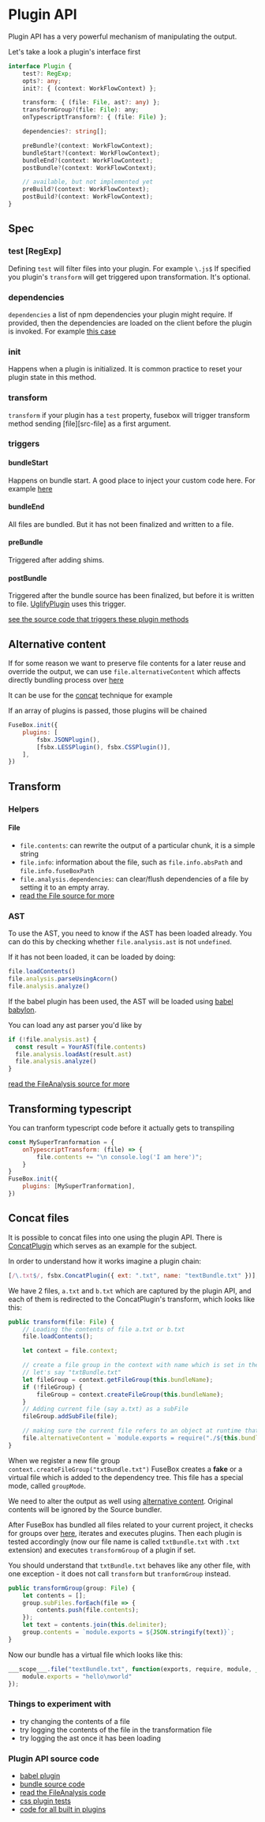 # Plugin API

Plugin API has a very powerful mechanism of manipulating the output.



Let's take a look a plugin's interface first

```typescript
interface Plugin {
    test?: RegExp;
    opts?: any;
    init?: { (context: WorkFlowContext) };

    transform: { (file: File, ast?: any) };
    transformGroup?(file: File): any;
    onTypescriptTransform?: { (file: File) };

    dependencies?: string[];

    preBundle?(context: WorkFlowContext);
    bundleStart?(context: WorkFlowContext);
    bundleEnd?(context: WorkFlowContext);
    postBundle?(context: WorkFlowContext);

    // available, but not implemented yet
    preBuild?(context: WorkFlowContext);
    postBuild?(context: WorkFlowContext);
}

```
## Spec

### test [RegExp]

Defining `test` will filter files into your plugin. For example `\.js$`
If specified you plugin's `transform` will get triggered upon transformation. It's optional.

### dependencies

`dependencies` a list of npm dependencies your plugin might require. If provided, then the dependencies are loaded on the client before the plugin is invoked. For example [this case](https://github.com/fuse-box/fuse-box/blob/master/src/plugins/CSSplugin.ts#L23)

### init

Happens when a plugin is initialized. It is common practice to reset your plugin state in this method.

### transform

`transform` if your plugin has a `test` property, fusebox will trigger transform method sending [file][src-file] as a first argument.

### triggers

#### bundleStart
Happens on bundle start. A good place to inject your custom code here. For example [here](https://github.com/fuse-box/fuse-box/blob/master/src/plugins/CSSplugin.ts#L50)

#### bundleEnd
All files are bundled. But it has not been finalized and written to a file.

#### preBundle
Triggered after adding shims.

#### postBundle
Triggered after the bundle source has been finalized, but before it is written to file.
[UglifyPlugin](#UglifyJSPlugin) uses this trigger.

[see the source code that triggers these plugin methods](https://github.com/fuse-box/fuse-box/blob/master/src/FuseBox.ts#L179)


## Alternative content

If for some reason we want to preserve file contents for a later reuse and override the output, we can use
`file.alternativeContent` which affects directly bundling process over [here](https://github.com/fuse-box/fuse-box/blob/96b646a632f886f296a533ccf4c45f436cf443f3/src/BundleSource.ts#L133)

It can be use for the [concat](#concat-files) technique for example

If an array of plugins is passed, those plugins will be chained

```js
FuseBox.init({
    plugins: [
        fsbx.JSONPlugin(),
        [fsbx.LESSPlugin(), fsbx.CSSPlugin()],
    ],
})
```

## Transform

### Helpers

#### File
- `file.contents`: can rewrite the output of a particular chunk, it is a simple string
- `file.info`: information about the file, such as `file.info.absPath` and `file.info.fuseBoxPath`
- `file.analysis.dependencies`: can clear/flush dependencies of a file by setting it to an empty array.
- [read the File source for more](https://github.com/fuse-box/fuse-box/blob/master/src/FileAnalysis.ts#L33)

### AST
To use the AST, you need to know if the AST has been loaded already. You can do this by checking whether `file.analysis.ast` is not `undefined`.

If it has not been loaded, it can be loaded by doing:
```js
file.loadContents()
file.analysis.parseUsingAcorn()
file.analysis.analyze()
```

If the babel plugin has been used, the AST will be loaded using [babel babylon](https://github.com/babel/babylon).

You can load any ast parser you'd like by
```js
if (!file.analysis.ast) {
  const result = YourAST(file.contents)
  file.analysis.loadAst(result.ast)
  file.analysis.analyze()
}
```

[read the FileAnalysis source for more](https://github.com/fuse-box/fuse-box/blob/master/src/File.ts)


## Transforming typescript

You can tranform typescript code before it actually gets to transpiling

```js
const MySuperTranformation = {
    onTypescriptTransform: (file) => {
        file.contents += "\n console.log('I am here')";
    }
}
FuseBox.init({
    plugins: [MySuperTranformation],
})
```

## Concat files

It is possible to concat files into one using the plugin API. There is [ConcatPlugin](https://github.com/fuse-box/fuse-box/blob/master/src/plugins/ConcatPlugin.ts#L51) which serves as an example for the subject.

In order to understand how it works imagine a plugin chain:

```js
[/\.txt$/, fsbx.ConcatPlugin({ ext: ".txt", name: "textBundle.txt" })],
```

We have 2 files, `a.txt` and `b.txt` which are captured by the plugin API, and each of them is redirected to the ConcatPlugin's transform, which looks like this:

```js
public transform(file: File) {
    // Loading the contents of file a.txt or b.txt
    file.loadContents();

    let context = file.context;

    // create a file group in the context with name which is set in the plugin configuration
    // let's say "txtBundle.txt"
    let fileGroup = context.getFileGroup(this.bundleName);
    if (!fileGroup) {
        fileGroup = context.createFileGroup(this.bundleName);
    }
    // Adding current file (say a.txt) as a subFile
    fileGroup.addSubFile(file);

    // making sure the current file refers to an object at runtime that calls our bundle
    file.alternativeContent = `module.exports = require("./${this.bundleName}")`;
}
 ```

When we register a new file group `context.createFileGroup("txtBundle.txt")` FuseBox creates a __fake__ or a virtual file which is added to the dependency tree. This file has a special mode, called `groupMode`.

We need to alter the output as well using [alternative content](#alternative-content). Original contents will be ignored by the Source bundler.

After FuseBox has bundled all files related to your current project, it checks for groups over [here](https://github.com/fuse-box/fuse-box/blob/master/src/ModuleCollection.ts#L260), iterates and executes plugins. Then each plugin is tested accordingly (now our file name is called `txtBundle.txt` with `.txt` extension) and executes `transformGroup` of a plugin if set.

You should understand that `txtBundle.txt` behaves like any other file, with one exception - it does not call `transform` but `tranformGroup` instead.


```js
public transformGroup(group: File) {
    let contents = [];
    group.subFiles.forEach(file => {
        contents.push(file.contents);
    });
    let text = contents.join(this.delimiter);
    group.contents = `module.exports = ${JSON.stringify(text)}`;
}
 ```

Now our bundle has a virtual file which looks like this:

```js
___scope___.file("textBundle.txt", function(exports, require, module, __filename, __dirname){
    module.exports = "hello\nworld"
});
```


### Things to experiment with
- try changing the contents of a file
- try logging the contents of the file in the transformation file
- try logging the ast once it has been loading

### Plugin API source code
- [babel plugin](https://github.com/fuse-box/fuse-box/blob/master/src/plugins/BabelPlugin.ts#L24)
- [bundle source code](https://github.com/fuse-box/fuse-box/blob/96b646a632f886f296a533ccf4c45f436cf443f3/src/BundleSource.ts#L133)
- [read the FileAnalysis code](https://github.com/fuse-box/fuse-box/blob/master/src/FileAnalysis.ts#L120)
- [css plugin tests](https://github.com/fuse-box/fuse-box/blob/master/test/css_plugin.js)
- [code for all built in plugins](https://github.com/fuse-box/fuse-box/tree/master/src/plugins)
